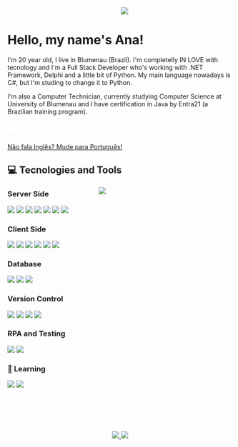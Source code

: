 <!-- My Avatoon image 1 -->
<img align="right" width="250px" src="https://i.ibb.co/M6kk6VD/avatoon-1-1.png">
<br>

<!-- Greetings and tiny description about me -->
# Hello, my name's Ana!
I'm 20 year old, I live in Blumenau (Brazil). I'm completelly IN LOVE with tecnology and I'm a Full Stack Developer who's working with .NET Framework, Delphi and a little bit of Python. My main language nowadays is C#, but I'm studing to change it to Python.

I'm also a Computer Technician, currently studying Computer Science at University of Blumenau and I have certification in Java by Entra21 (a Brazilian training program). 

<!-- My social medias -->
<div>
	<!-- LinkedIn -->
	<a href="https://www.linkedin.com/in/ana-julia-da-cunha" target="_blank"><img align="left" alt="LinkedIn" width="22px" src="https://github.com/Aakarsh-B/trying-repos/blob/master/linkedin.svg" />
	<!-- Twitter -->
	<!--<a href="https://twitter.com/cunhanai4" target="_blank"><img align="left" alt="Twitter" width="22px" src="https://github.com/Aakarsh-B/trying-repos/blob/master/twitter.svg" />-->
</div>
<br><br>
<!-- Change to Portuguese -->
<p>Não fala Inglês? <a href="https://github.com/cunhanai/cunhanai/blob/main/README-pt.md">Mude para Português!</a></p>	
		
<!-- Programming languages, tecnologies and tools I know -->
## :computer: Tecnologies and Tools
<!-- My Avatoon image 2 -->
<img width="300px" align="right" src="https://i.ibb.co/xqw0szv/avatoon-2.png">

### Server Side
<div>
	<!-- C# (Language) -->
	<img src="https://cdn.jsdelivr.net/gh/devicons/devicon/icons/csharp/csharp-original.svg" widht="auto" height="40" />
	<!-- .NET Core (language) -->
	<img src="https://cdn.jsdelivr.net/gh/devicons/devicon/icons/dotnetcore/dotnetcore-original.svg" widht="auto" height="40"/>
	<!-- .NET Framework (language) -->
    	<img src="https://cdn.jsdelivr.net/gh/devicons/devicon@latest/icons/dot-net/dot-net-original.svg" widht="auto" height="40" />
	<!-- Python (Language) -->
	<img src="https://cdn.jsdelivr.net/gh/devicons/devicon/icons/python/python-original.svg" widht="auto" height="40"/>
	<!-- NumPy (Python library) -->
        <img src="https://cdn.jsdelivr.net/gh/devicons/devicon@latest/icons/numpy/numpy-original.svg" widht="auto" height="40" />
	<!-- Java (Language) -->
	<img src="https://cdn.jsdelivr.net/gh/devicons/devicon/icons/java/java-original.svg" widht="auto" height="40"/>
	<!-- Spring (with Java) -->
	<img src="https://cdn.jsdelivr.net/gh/devicons/devicon/icons/spring/spring-original.svg" widht="auto" height="40"/>
 </div>
 
 ### Client Side
 <div>
	<!-- Javascript (Language) -->
	<img src="https://cdn.jsdelivr.net/gh/devicons/devicon/icons/javascript/javascript-original.svg" widht="auto" height="40"/>
	<!-- VueJS (language) -->
	<img src="https://cdn.jsdelivr.net/gh/devicons/devicon/icons/vuejs/vuejs-original.svg" widht="auto" height="40"/>
	<!-- Node.js (language -->
	<img src="https://cdn.jsdelivr.net/gh/devicons/devicon/icons/nodejs/nodejs-original.svg" widht="auto" height="40"/>
	<!-- MARK & STYLE -->
	<!-- HTML5 (Mark Language) -->
	<img src="https://cdn.jsdelivr.net/gh/devicons/devicon/icons/html5/html5-original.svg" widht="auto" height="40"/>
	<!-- CSS3 (style) -->
	<img src="https://cdn.jsdelivr.net/gh/devicons/devicon/icons/css3/css3-original.svg" widht="auto" height="40"/>
	<!-- Bootstrap (style) -->
	<img src="https://cdn.jsdelivr.net/gh/devicons/devicon/icons/bootstrap/bootstrap-plain.svg" widht="auto" height="40"/>
 </div>

 ### Database
<div>
	<!-- PostgreSQL (Database) -->
	<img src="https://cdn.jsdelivr.net/gh/devicons/devicon/icons/postgresql/postgresql-original.svg" widht="auto" height="40"/>
	<!-- MySQL (Database) -->
	<img src="https://cdn.jsdelivr.net/gh/devicons/devicon/icons/mysql/mysql-original.svg" widht="auto" height="40"/>
	<!-- SQL Server (Database) -->
    	<img src="https://cdn.jsdelivr.net/gh/devicons/devicon@latest/icons/microsoftsqlserver/microsoftsqlserver-original.svg" widht="auto" height="40" />
</div>

### Version Control
<div>
	<!-- Git -->
	<img src="https://cdn.jsdelivr.net/gh/devicons/devicon/icons/git/git-original.svg" widht="auto" height="40"/>
	<!-- GitHub -->
    	<img src="https://cdn.jsdelivr.net/gh/devicons/devicon@latest/icons/github/github-original.svg" widht="auto" height="40" />
	<!-- GitLab -->
        <img src="https://cdn.jsdelivr.net/gh/devicons/devicon@latest/icons/gitlab/gitlab-original.svg" widht="auto" height="40" />
	<!-- Azure DevOps -->
        <img src="https://cdn.jsdelivr.net/gh/devicons/devicon@latest/icons/azuredevops/azuredevops-original.svg" widht="auto" height="40" />
</div>

### RPA and Testing
<div>
	<!-- PlayWright -->
        <img src="https://cdn.jsdelivr.net/gh/devicons/devicon@latest/icons/playwright/playwright-original.svg" widht="auto" height="40" />
	<!-- Selenium (QA) -->
	<img src="https://cdn.jsdelivr.net/gh/devicons/devicon/icons/selenium/selenium-original.svg" widht="auto" height="40"/>
</div>

<!-- Languages and tools I'm learning -->
### :iphone: Learning
<div>
	<!-- Delphi -->
	<img src="https://img.icons8.com/color/600/000000/delphi-ide.png" widht="auto" height="40"/>
	<!-- Pandas (Python library)-->
	<img src="https://cdn.jsdelivr.net/gh/devicons/devicon/icons/pandas/pandas-original.svg" widht="auto" height="40"/>
	<!-- React / React Native (Language) -->
	<!--<img src="https://cdn.jsdelivr.net/gh/devicons/devicon/icons/react/react-original.svg" widht="40" height="40"/>-->
	<!-- Flutter (from Dart Language) -->
	<!--<img src="https://cdn.jsdelivr.net/gh/devicons/devicon/icons/flutter/flutter-original.svg" widht="40" height="40"/>-->
	<!-- Markdown -->
	<!--<img src="https://cdn.jsdelivr.net/gh/devicons/devicon/icons/markdown/markdown-original.svg" widht="40" height="40"/>-->
</div>
<br>

##

<br><br>
<!-- My GitHub stats -->
<div align="center">
<a href="https://github.com/cunhanai">
	<!-- Most Used Languages -->
	<img height="180em" src="https://github-readme-stats-git-masterrstaa-rickstaa.vercel.app/api/top-langs/?username=cunhanai&layout=compact&langs_count=7&theme=dracula&count_private=true"/>
	<!-- Stats -->
	<img height="180em" src="https://github-readme-stats-git-masterrstaa-rickstaa.vercel.app/api?username=cunhanai&show_icons=true&theme=dracula&include_all_commits=true&count_private=true"/>
</div>

<!-- Snake commit animation -->
<!-- ![Snake animation](https://github.com/cunhanai/cunhanai/blob/output/github-contribution-grid-snake.svg) -->
